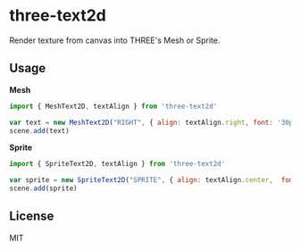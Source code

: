 three-text2d
===

Render texture from canvas into THREE's Mesh or Sprite.

Usage
---

**Mesh**

```javascript
import { MeshText2D, textAlign } from 'three-text2d'

var text = new MeshText2D("RIGHT", { align: textAlign.right, font: '30px Arial', fillStyle: '#000000', antialias: true })
scene.add(text)
```

**Sprite**

```javascript
import { SpriteText2D, textAlign } from 'three-text2d'

var sprite = new SpriteText2D("SPRITE", { align: textAlign.center,  font: '40px Arial', fillStyle: '#000000' , antialias: false })
scene.add(sprite)
```

License
---

MIT
